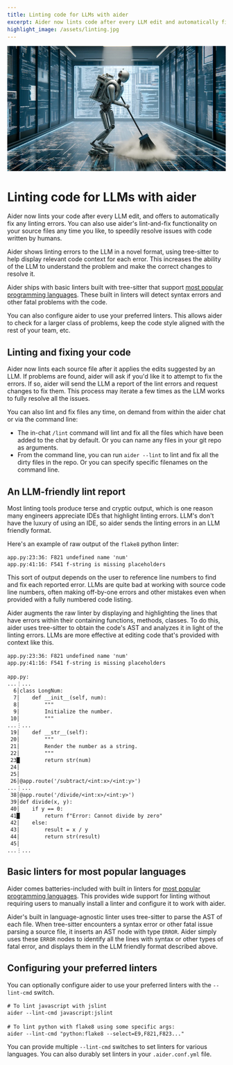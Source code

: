 ```yaml
---
title: Linting code for LLMs with aider
excerpt: Aider now lints code after every LLM edit and automatically fixes errors, using tree-sitter and AST-aware code context.
highlight_image: /assets/linting.jpg
---
```


[![Linting code](/assets/linting.jpg)](https://aider.chat/assets/linting.jpg)

# Linting code for LLMs with aider

Aider now lints your code after every LLM edit, and offers to automatically fix
any linting errors.
You can also use aider's lint-and-fix functionality on your source files any time
you like, to speedily resolve issues with code written by humans.

Aider shows linting errors to the LLM in a novel format,
using tree-sitter
to help display relevant code context for each
error.
This increases the ability of the LLM to understand the problem and
make the correct changes to resolve it.

Aider ships with basic linters built with tree-sitter that support
[most popular programming languages](https://github.com/paul-gauthier/grep-ast/blob/main/grep_ast/parsers.py).
These built in linters will detect syntax errors and other fatal problems with the code.

You can also configure aider to use your preferred linters.
This allows aider to check for a larger class of problems, keep the code style
aligned with the rest of your team, etc.

## Linting and fixing your code

Aider now lints each source file after it applies the edits
suggested by an LLM.
If problems are found, aider will ask if you'd like it to
attempt to fix the errors.
If so, aider will send the LLM a report of the lint errors
and request changes to fix them. This process may iterate a few times
as the LLM works to fully resolve all the issues.

You can also lint and fix files any time, on demand from within the aider chat or via the
command line:

- The in-chat `/lint` command will lint and fix all the files which have
been added to the chat by default. Or you can name any files
in your git repo as arguments.
- From the command line, you can run `aider --lint` to lint and fix
all the dirty files in the repo.
Or you can specify specific filenames on the command line.


## An LLM-friendly lint report

Most linting tools produce terse and cryptic output,
which is one reason many engineers appreciate IDEs that highlight
linting errors.
LLM's don't have the luxury of using an IDE, so aider sends
the linting errors in an LLM friendly format.

Here's an example of raw output of the `flake8` python linter:

```
app.py:23:36: F821 undefined name 'num'
app.py:41:16: F541 f-string is missing placeholders
```

This sort of output depends on the user to reference line numbers to find and fix
each reported error.
LLMs are quite bad at working with source code line numbers, often
making off-by-one errors and other mistakes even when provided with
a fully numbered code listing.

Aider augments the raw linter by
displaying and
highlighting the lines that have errors within their
containing functions, methods, classes.
To do this, aider uses tree-sitter to obtain the code's AST and analyzes it
in light of the linting errors.
LLMs are more effective at editing code that's provided
with context like this.

```
app.py:23:36: F821 undefined name 'num'
app.py:41:16: F541 f-string is missing placeholders

app.py:
...⋮...
  6│class LongNum:
  7│    def __init__(self, num):
  8│        """
  9│        Initialize the number.
 10│        """
...⋮...
 19│    def __str__(self):
 20│        """
 21│        Render the number as a string.
 22│        """
 23█        return str(num)
 24│
 25│
 26│@app.route('/subtract/<int:x>/<int:y>')
...⋮...
 38│@app.route('/divide/<int:x>/<int:y>')
 39│def divide(x, y):
 40│    if y == 0:
 41█        return f"Error: Cannot divide by zero"
 42│    else:
 43│        result = x / y
 44│        return str(result)
 45│
...⋮...
```

## Basic linters for most popular languages

Aider comes batteries-included with built in linters for
[most popular programming languages](https://github.com/paul-gauthier/grep-ast/blob/main/grep_ast/parsers.py).
This provides wide support for linting without requiring
users to manually install a linter and configure it to work with aider.

Aider's built in language-agnostic linter uses tree-sitter to parse
the AST of each file.
When tree-sitter encounters a syntax error or other fatal issue
parsing a source file, it inserts an AST node with type `ERROR`.
Aider simply uses these `ERROR` nodes to identify all the lines
with syntax or other types of fatal error, and displays
them in the LLM friendly format described above.

## Configuring your preferred linters

You can optionally configure aider to use
your preferred linters with the `--lint-cmd` switch.

```
# To lint javascript with jslint
aider --lint-cmd javascript:jslint

# To lint python with flake8 using some specific args:
aider --lint-cmd "python:flake8 --select=E9,F821,F823..."
```

You can provide multiple `--lint-cmd` switches
to set linters for various languages.
You can also durably set linters in your `.aider.conf.yml` file.

